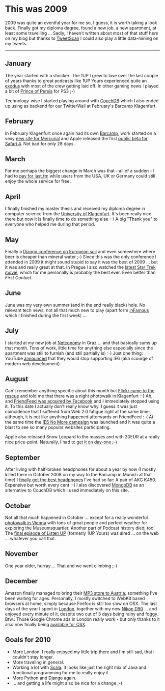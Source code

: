 # This was 2009

2009 was quite an eventful year for me so, I guess, it is worth taking a look back. Finally got my diploma degree, found a new job, a new apartment, at least some travelling ... Sadly, I haven&#39;t written about most of that stuff here on my blog but thanks to <a href="https://www.tweetscan.com/data.php">TweetScan</a> I could also play a little data-mining on my tweets.

-------------

## January

The year started with a shocker: The 1UP I grew to love over the last couple of years thanks to great podcasts like 1UP Yours experienced quite an <a href="http://zerokspot.com/weblog/2009/01/08/farewell-1upcom-crew/">exodus</a> with most of the crew getting laid off. In other gaming news I played a bit of <a href="http://zerokspot.com/weblog/2009/01/26/prince-of-persia/">Prince of Persia</a> for PS3 ;-)

Technology-wise I started playing around with <a href="http://couchdb.apache.org/">CouchDB</a> which I also ended up using as backend for our TwitterWall at February&#39;s Barcamp Klagenfurt.

## February

In February Klagenfurt once again had its own <a href="http://zerokspot.com/weblog/2009/02/08/das-war-das-barcamp-klagenfurt-2009/">Barcamp</a>, work started on a sexy <a href="http://zerokspot.com/weblog/2009/02/17/sexy-new-mercurial-site-project/">new site for Mercurial</a>&nbsp;and Apple released the first <a href="http://zerokspot.com/weblog/2009/02/25/first-hours-safari-4/">public beta for Safari 4</a>. Not bad for only 28 days.

## March

For me perhaps the biggest change in March was that - all of a sudden - I had to <a href="http://zerokspot.com/weblog/2009/03/24/lastfm-charge-streaming/">pay for last.fm</a> while users from the USA, UK or Germany could still enjoy the whole service for free.

## April

I finally finished my master thesis and received my diploma degree in computer science from the <a href="http://www.uni-klu.ac.at/">University of Klagenfurt</a>. It&#39;s been really nice there but now it is finally time to do something else :-) A big &quot;Thank you&quot; to everyone who helped me during that period.

## May

Finally a <a href="http://zerokspot.com/weblog/2009/05/10/eurodjangocon2009/">Django conference on European soil</a> and even somewhere where beer is cheaper than mineral water ;-) Since this was the only conference I attended in 2009 it might sound stupid to say it was the best of 2009 ... but it was and really great at that. In Prague I also watched the <a href="http://zerokspot.com/weblog/2009/05/11/startrek-the-new-movie/">latest Star Trek movie</a>, which for me personally is probably the best ever. Even better than <em>First Contact</em>.

## June

June was my very own summer (and in the end really black) hole. No relevant tech news, not all that much new to play (apart form <a href="http://zerokspot.com/weblog/2009/06/08/infamous-review/">inFamous</a> which I finished during the first week) ...

## July

I started at my new job at <a href="http://netconomy.net/">Netconomy</a> in Graz ... and that basically sums up that month. Tons of work, little time for anything else especially since the apartment was still to furnish (and still partially is) :-) Just one thing: YouTube <a href="http://www.techcrunch.com/2009/07/14/youtube-will-be-next-to-kiss-ie6-support-goodbye/">announced</a> that they would stop supporting IE6 (aka scourge of modern web development).

## August

Can&#39;t remember anything specific about this month but <a href="http://www.flickr.com/photos/zerok/archives/date-posted/2009/08/">Flickr came to the rescue</a> and told me that there was a night photowalk in Klagenfurt :-) Ah, and <a href="http://blog.friendfeed.com/2009/08/friendfeed-accepts-facebook-friend.html">FriendFeed was acquired by Facebook</a> and I immediately stopped using it. To this date I actually don&#39;t really know why. I guess it was just coincidence that I suffered from Web 2.0 fatigue right at the same time; although, it is not like anything happened afterwards on FriendFeed :-( At the same time the <a href="http://mashable.com/2009/08/04/ie6-no-more/">IE6 No More campaign</a> was launched and it was quite a blast to see so many popular websites participating.

Apple also released Snow Leopard to the masses and with 30EUR at a really nice price-point. Naturally, I had to <a href="http://twitter.com/zerok/statuses/3603212203">get it on day-one</a> ;-)

## September

After living with half-broken headphones for about a year by now (I mostly killed them in October 2008 on my way to the Barcamp in Munich at that time) I <a href="http://twitter.com/zerok/statuses/4155101433">finally got the best headphones</a> I&#39;ve had so far: A pair of AKG K450. Expensive but worth every cent :-) I also discovered&nbsp;<a href="http://zerokspot.com/weblog/2009/09/27/mongodb-and-stuff/">MongoDB</a>&nbsp;as an alternative to CouchDB which I used immediately on this site.

## October

Not all that much happened in October ... except for a really wonderful <a href="http://zerokspot.com/weblog/2009/10/04/photwalkwien2009/">photowalk in Vienna</a> with tons of great people and perfect weather for exploring the Museumsquartier. Another part of Podcast history died, too: The <a href="http://kotaku.com/5378439/in-an-end-of-an-era-listen-up-podcast-bids-its-host-farewell">final episode of Listen UP</a> (formerly 1UP Yours) was aired ... on the web ... whatever you call that.

## November

One year older, hurray ... That and we went climbing ;-)

## December

Amazon finally managed to bring their <a href="http://zerokspot.com/weblog/2009/12/05/finally-some-choice/">MP3 store to Austria</a>; something I&#39;ve been waiting for ages. Personally, I mostly switched to WebKit based browsers at home, simply because Firefox is still too slow on OSX. The last days of the year I spent in <a href="http://www.flickr.com/photos/zerok/sets/72157622981946915/">London</a>, together with my new <a href="http://www.dpreview.com/reviews/specs/Nikon/nikon_d90.asp">Nikon D90</a> ... and enjoyed every minute of it, despite two out of 3 days being rainy and foggy. Btw.: Those Google Chrome ads in London really work - but only thanks to it also now finally being <a href="http://chrome.blogspot.com/2009/12/google-chrome-for-holidays-mac-linux.html">available for OSX</a>.

## Goals for 2010

<ul>
	<li>
		More London. I really enjoyed my little trip there and I&#39;m still sad, that I couldn&#39;t stay longer.</li>
	<li>
		More traveling in general.</li>
	<li>
		Working a lot with <a href="http://www.scala-lang.org/">Scala</a>. It looks like just the right mix of Java and functional programming for me to really enjoy it</li>
	<li>
		More Python and Django again.</li>
	<li>
		... and getting a life might also be nice for a change ;-)</li>
</ul>
